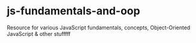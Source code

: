 # js-fundamentals-and-oop
Resource for various JavaScript fundamentals, concepts, Object-Oriented JavaScript & other stufffff
